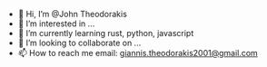 - 👋 Hi, I’m @John Theodorakis
- 👀 I’m interested in ...
- 🌱 I’m currently learning rust, python, javascript
- 💞️ I’m looking to collaborate on ...
- 📫 How to reach me email: giannis.theodorakis2001@gmail.com

<!---
JohnTheo01/JohnTheo01 is a ✨ special ✨ repository because its `README.md` (this file) appears on your GitHub profile.
You can click the Preview link to take a look at your changes.
--->
